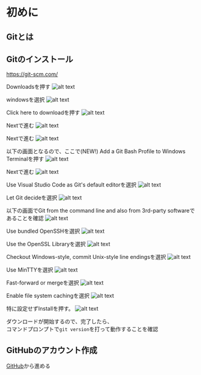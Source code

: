 # 初めに

## Gitとは

## Gitのインストール
https://git-scm.com/

Downloadsを押す
![alt text](./static/image.png)

windowsを選択
![alt text](./static/img.png)

Click here to downloadを押す
![alt text](./static/image-1.png)

Nextで進む
![alt text](./static/image-6.png)

Nextで進む
![alt text](./static/image-7.png)

以下の画面となるので、ここで(NEW!) Add a Git Bash Profile to Windows Terminalを押す
![alt text](./static/image-8.png)

Nextで進む
![alt text](./static/image-4.png)

Use Visual Studio Code as Git's default editorを選択
![alt text](./static/image-9.png)

Let Git decideを選択
![alt text](./static/image-10.png)

以下の画面でGit from the command line and also from 3rd-party softwareであることを確認
![alt text](./static/image-5.png)

Use bundled OpenSSHを選択
![alt text](./static/image-11.png)

Use the OpenSSL Libraryを選択
![alt text](./static/image-12.png)

Checkout Windows-style, commit Unix-style line endingsを選択
![alt text](./static/image-13.png)

Use MinTTYを選択
![alt text](./static/image-14.png)

Fast-forward or mergeを選択
![alt text](./static/image-15.png)

Enable file system cachingを選択
![alt text](./static/image-17.png)

特に設定せずInstallを押す。
![alt text](./static/image-18.png)

ダウンロードが開始するので、完了したら、<br>
コマンドプロンプトで`git version`を打って動作することを確認

## GitHubのアカウント作成
[GitHub](https://github.com)から進める

